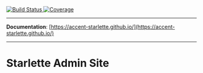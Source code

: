 <a href="https://travis-ci.org/accent-starlette/starlette-admin">
    <img src="https://travis-ci.org/accent-starlette/starlette-admin.svg?branch=master" alt="Build Status">
</a>

<a href="https://codecov.io/gh/accent-starlette/starlette-admin">
  <img src="https://codecov.io/gh/accent-starlette/starlette-admin/branch/master/graph/badge.svg" alt="Coverage" />
</a>

---

**Documentation**: [https://accent-starlette.github.io/](https://accent-starlette.github.io/)

---

# Starlette Admin Site
